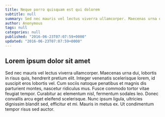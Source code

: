 ```yaml
---
title: Neque porro quisquam est qui dolorem
subtitle: null
summary: Sed nec mauris vel lectus viverra ullamcorper. Maecenas urna dui, lobortis in risus quis, hendrerit pretium elit.
author: Anonymous
tags: null
categories: null
published: "2016-06-23T07:07:59+0000"
updated: "2016-06-23T07:07:59+0000"
---
```


## Lorem ipsum dolor sit amet 

Sed nec mauris vel lectus viverra ullamcorper. Maecenas urna dui, lobortis in
risus quis, hendrerit pretium elit. Integer venenatis scelerisque lorem, id
suscipit eros lobortis vel. Cum sociis natoque penatibus et magnis dis
parturient montes, nascetur ridiculus mus. Fusce commodo tortor vitae feugiat
tempor. Curabitur ac elementum nisl, fermentum sodales leo. Donec convallis
arcu eget eleifend scelerisque. Nunc ipsum ligula, ultricies dignissim blandit
sed, efficitur et mi. Mauris in metus ex. Ut condimentum tempor risus sed
auctor.

<!--
vim:ts=4:sw=4:ai:et:fileencoding=utf8:syntax=markdown
-->
